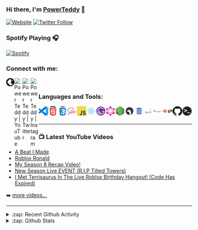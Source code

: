 ### Hi there, I'm [PowerTeddy][website] 👋

[![Website](https://img.shields.io/website?label=powerteddy.epizy.com&style=for-the-badge&url=http%3A%2F%2Fpowerteddy.epizy.com)](http://powerteddy.epizy.com)
[![Twitter Follow](https://img.shields.io/twitter/follow/powerteddy1?color=1DA1F2&logo=twitter&style=for-the-badge)](https://twitter.com/intent/follow?original_referer=https%3A%2F%2Fgithub.com%2FPowerTeddy&screen_name=PowerTeddy)

### Spotify Playing 🎧
[![Spotify](https://spotify-now-playing-pt.vercel.app/api/spotify)](https://open.spotify.com/user/ijm0ivrstsy47gxtmhpvbt2q2)

### Connect with me:

[<img align="left" alt="powerteddy.epizy.com" width="22px" src="https://raw.githubusercontent.com/iconic/open-iconic/master/svg/globe.svg" />][website]
[<img align="left" alt="Power Teddy | YouTube" width="22px" src="https://cdn.jsdelivr.net/npm/simple-icons@v3/icons/youtube.svg" />][youtube]
[<img align="left" alt="Power Teddy | Twitter" width="22px" src="https://cdn.jsdelivr.net/npm/simple-icons@v3/icons/twitter.svg" />][twitter]
[<img align="left" alt="Power Teddy | Instagram" width="22px" src="https://cdn.jsdelivr.net/npm/simple-icons@v3/icons/instagram.svg" />][instagram]

<br />

### Languages and Tools:

[<img align="left" alt="Visual Studio Code" width="26px" src="https://raw.githubusercontent.com/github/explore/80688e429a7d4ef2fca1e82350fe8e3517d3494d/topics/visual-studio-code/visual-studio-code.png" />](https://code.visualstudio.com/)
[<img align="left" alt="HTML5" width="26px" src="https://raw.githubusercontent.com/github/explore/80688e429a7d4ef2fca1e82350fe8e3517d3494d/topics/html/html.png" />](https://www.codecademy.com/learn/learn-html)
[<img align="left" alt="CSS3" width="26px" src="https://raw.githubusercontent.com/github/explore/80688e429a7d4ef2fca1e82350fe8e3517d3494d/topics/css/css.png" />](https://www.codecademy.com/learn/learn-css)
[<img align="left" alt="Sass" width="26px" src="https://raw.githubusercontent.com/github/explore/80688e429a7d4ef2fca1e82350fe8e3517d3494d/topics/sass/sass.png" />](https://sass-lang.com/guide)
[<img align="left" alt="JavaScript" width="26px" src="https://raw.githubusercontent.com/github/explore/80688e429a7d4ef2fca1e82350fe8e3517d3494d/topics/javascript/javascript.png" />](https://www.codecademy.com/learn/introduction-to-javascript)
[<img align="left" alt="React" width="26px" src="https://raw.githubusercontent.com/github/explore/80688e429a7d4ef2fca1e82350fe8e3517d3494d/topics/react/react.png" />](https://reactjs.org/tutorial/tutorial.html)
[<img align="left" alt="Gatsby" width="26px" src="https://raw.githubusercontent.com/github/explore/e94815998e4e0713912fed477a1f346ec04c3da2/topics/gatsby/gatsby.png" />](https://www.gatsbyjs.com/tutorial/)
[<img align="left" alt="GraphQL" width="26px" src="https://raw.githubusercontent.com/github/explore/80688e429a7d4ef2fca1e82350fe8e3517d3494d/topics/graphql/graphql.png" />](https://graphql.org/learn/)
[<img align="left" alt="Node.js" width="26px" src="https://raw.githubusercontent.com/github/explore/80688e429a7d4ef2fca1e82350fe8e3517d3494d/topics/nodejs/nodejs.png" />](https://nodejs.org/en/docs/guides/getting-started-guide/)
[<img align="left" alt="Deno" width="26px" src="https://raw.githubusercontent.com/github/explore/361e2821e2dea67711cde99c9c40ed357061cf27/topics/deno/deno.png" />](https://www.freecodecamp.org/news/the-deno-handbook/)
[<img align="left" alt="SQL" width="26px" src="https://raw.githubusercontent.com/github/explore/80688e429a7d4ef2fca1e82350fe8e3517d3494d/topics/sql/sql.png" />](https://www.codecademy.com/learn/learn-sql)
[<img align="left" alt="MySQL" width="26px" src="https://raw.githubusercontent.com/github/explore/80688e429a7d4ef2fca1e82350fe8e3517d3494d/topics/mysql/mysql.png" />](https://www.w3schools.com/sql/)
[<img align="left" alt="MongoDB" width="26px" src="https://raw.githubusercontent.com/github/explore/80688e429a7d4ef2fca1e82350fe8e3517d3494d/topics/mongodb/mongodb.png" />](https://docs.mongodb.com/)
[<img align="left" alt="Git" width="26px" src="https://raw.githubusercontent.com/github/explore/80688e429a7d4ef2fca1e82350fe8e3517d3494d/topics/git/git.png" />](https://www.codecademy.com/learn/learn-git)
[<img align="left" alt="GitHub" width="26px" src="https://raw.githubusercontent.com/github/explore/78df643247d429f6cc873026c0622819ad797942/topics/github/github.png" />](https://lab.github.com/)
[<img align="left" alt="Terminal" width="26px" src="https://raw.githubusercontent.com/github/explore/80688e429a7d4ef2fca1e82350fe8e3517d3494d/topics/terminal/terminal.png" />](https://www.codecademy.com/learn/learn-the-command-line)

<br />
<br />

---

### 📺 Latest YouTube Videos

<!-- YOUTUBE:START -->
- [A Beat I Made](https://www.youtube.com/watch?v=4bAUmM5b_PE)
- [Roblox Ronald](https://www.youtube.com/watch?v=Rx9Vg5QOAjk)
- [My Season 8 Recap Video!](https://www.youtube.com/watch?v=0OIlMg0Hhbw)
- [New Season Live EVENT (R.I.P Tilted Towers)](https://www.youtube.com/watch?v=28VEelUvC0Q)
- [I Met Terrisaurus In The Live Roblox Birthday Hangout! (Code Has Expired)](https://www.youtube.com/watch?v=eK2Ikt3dsDo)
<!-- YOUTUBE:END -->

➡️ [more videos...][youtube]

---

<details>
  <summary>:zap: Recent Github Activity</summary>
  
<!--START_SECTION:activity-->
1. 💪 Opened PR [#1](https://github.com/PowerTeddy/discord.js-PT/pull/1) in [PowerTeddy/discord.js-PT](https://github.com/PowerTeddy/discord.js-PT)
<!--END_SECTION:activity-->

</details>

<details>
  <summary>:zap: Github Stats</summary>

  <img align="left" alt="PowerTeddy's Github Stats" src="https://github-readme-stats.vercel.app/api?hide_border=true&theme=dracula&username=PowerTeddy&show_icons=true" />

</details>

[website]: http://powerteddy.epizy.com/
[twitter]: https://twitter.com/powerteddy1
[youtube]: https://www.youtube.com/channel/UCVtwwZVLx2-CE7ylPk6M2eQ
[instagram]: https://instagram.com/powerteddyy
